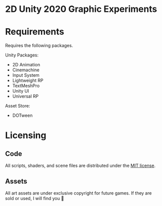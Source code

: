 # 2D Unity 2020 Graphic Experiments

# Requirements

Requires the following packages.

Unity Packages:

- 2D Animation
- Cinemachine
- Input System
- Lightweight RP
- TextMeshPro
- Unity UI
- Universal RP

Asset Store:

- DOTween

# Licensing

## Code

All scripts, shaders, and scene files are distributed under the [MIT license](LICENSE.md).

## Assets

All art assets are under exclusive copyright for future games. If they are sold or used, I will find you 👀
